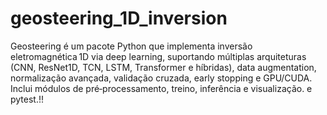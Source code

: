 # geosteering_1D_inversion
Geosteering é um pacote Python que implementa inversão eletromagnética 1D via deep learning, suportando múltiplas arquiteturas (CNN, ResNet1D, TCN, LSTM, Transformer e híbridas), data augmentation, normalização avançada, validação cruzada, early stopping e GPU/CUDA. Inclui módulos de pré‑processamento, treino, inferência e visualização. e pytest.!!

